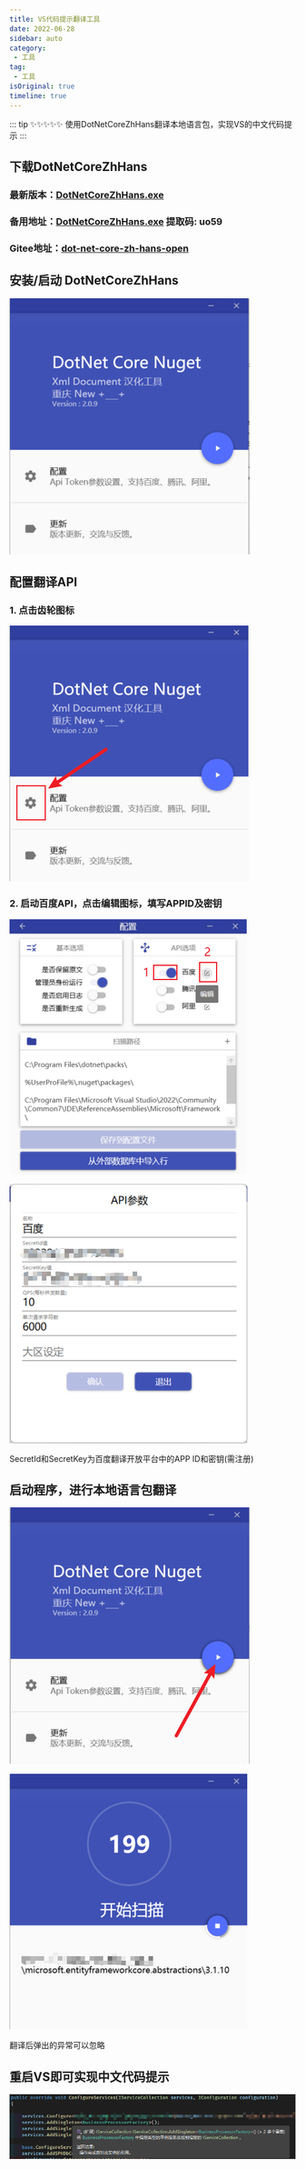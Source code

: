```yaml
---
title: VS代码提示翻译工具
date: 2022-06-28
sidebar: auto
category:
 - 工具
tag: 
 - 工具
isOriginal: true
timeline: true
---
```


::: tip ✨✨✨✨✨
使用DotNetCoreZhHans翻译本地语言包，实现VS的中文代码提示
:::

<!-- more -->

## 下载DotNetCoreZhHans

### 最新版本：[DotNetCoreZhHans.exe](http://www.wyj55.cn/DotNetCoreZhHans.html)

### 备用地址：[DotNetCoreZhHans.exe](https://www.aliyundrive.com/s/DzDSHpTx6SG) 提取码: uo59

### Gitee地址：[dot-net-core-zh-hans-open](https://gitee.com/84819760/dot-net-core-zh-hans-open)

## 安装/启动 DotNetCoreZhHans

![1656401146159](./image/vs-translate/1656401146159.png)

## 配置翻译API

### 1. 点击齿轮图标

![1656401273699](./image/vs-translate/1656401273699.png)

### 2. 启动百度API，点击编辑图标，填写APPID及密钥

![1656401348291](./image/vs-translate/1656401348291.png)

![1656401388247](./image/vs-translate/1656401388247.png)

SecretId和SecretKey为百度翻译开放平台中的APP ID和密钥(需注册)

## 启动程序，进行本地语言包翻译

![1656401614390](./image/vs-translate/1656401614390.png)

![1656401636718](./image/vs-translate/1656401636718.png)

翻译后弹出的异常可以忽略

## 重启VS即可实现中文代码提示

![1656401816101](./image/vs-translate/1656401816101.png)
